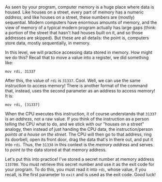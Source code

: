 As seen by your program, computer memory is a huge place where data is housed.
Like houses on a street, every part of memory has a numeric _address_, and like houses on a street, these numbers are (mostly) sequential.
Modern computers have enormous amounts of memory, and the view of memory of a typical modern program actually has large gaps (think: a portion of the street that hasn't had houses built on it, and so those addresses are skipped).
But these are all details: the point is, computers store data, mostly sequentially, in memory.

In this level, we will practice accessing data stored in memory.
How might we do this?
Recall that to move a value into a register, we did something like:

```assembly
mov rdi, 31337
```

After this, the value of `rdi` is `31337`.
Cool.
Well, we can use the same instruction to access memory!
There is another format of the command that, instead, uses the second parameter as an address to access memory!
It is:

```assembly
mov rdi, [31337]
```

When the CPU executes this instruction, it of course understands that `31337` is an _address_, not a raw value.
If you think of the instruction as a person telling the CPU what to do, and we stick with our "houses on a street" analogy, then instead of just handing the CPU data, the instruction/person _points at a house on the street_.
The CPU will then go to that address, ring its doorbell, open its front door, drag the data that's in there out, and put it into `rdi`.
Thus, the `31338` in this context is the _memory address_ and serves to _point to_ the data stored at that memory address.

Let's put this into practice!
I've stored a secret number at memory address `133700`.
You must retrieve this secret number and use it as the exit code for your program.
To do this, you must read it into `rdi`, whose value, if you recall, is the first parameter to `exit` and is used as the exit code.
Good luck!
